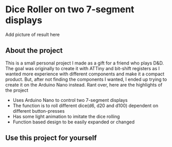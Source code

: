 # Dice Roller on two 7-segment displays

Add picture of result here

## About the project
This is a small personal project I made as a gift for a friend who plays D&D.
The goal was originally to create it with ATTiny and bit-shift registers as I wanted
more experience with different components and make it a compact product. But, after not
finding the components I wanted, I ended up trying to create it on the Arduino Nano instead. Rant over, here are the highlights of the project
* Uses Arduino Nano to control two 7-segment displays
* The function is to roll different dice(d6, d20 and d100) dependent on different button-presses
* Has some light animation to imitate the dice rolling
* Function based design to be easily expanded or changed

## Use this project for yourself
